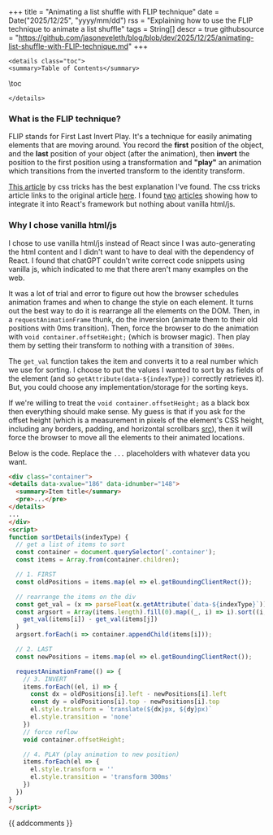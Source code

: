 +++
title = "Animating a list shuffle with FLIP technique"
date = Date("2025/12/25", "yyyy/mm/dd")
rss = "Explaining how to use the FLIP technique to animate a list shuffle"
tags = String[]
descr = true
githubsource = "https://github.com/jasoneveleth/blog/blob/dev/2025/12/25/animating-list-shuffle-with-FLIP-technique.md"
+++
~~~
<details class="toc">
<summary>Table of Contents</summary>
~~~
\toc
~~~
</details>
~~~

### What is the FLIP technique?

FLIP stands for First Last Invert Play. It's a technique for easily animating elements that are moving around. You record the **first** position of the object, and the **last** position of your object (after the animation), then **invert** the position to the first position using a transformation and **"play"** an animation which transitions from the inverted transform to the identity transform.

[This article](https://css-tricks.com/animating-layouts-with-the-flip-technique/) by css tricks has the best explanation I've found. The css tricks article links to the original article [here](https://aerotwist.com/blog/flip-your-animations/). I found [two](https://medium.com/developers-writing/animating-the-unanimatable-1346a5aab3cd) [articles](https://www.taraojo.com/post/animating-element-reordering) showing how to integrate it into React's framework but nothing about vanilla html/js.
### Why I chose vanilla html/js

I chose to use vanilla html/js instead of React since I was auto-generating the html content and I didn't want to have to deal with the dependency of React. I found that chatGPT couldn't write correct code snippets using vanilla js, which indicated to me that there aren't many examples on the web.

It was a lot of trial and error to figure out how the browser schedules animation frames and when to change the style on each element. It turns out the best way to do it is rearrange all the elements on the DOM. Then, in a `requestAnimationFrame` thunk, do the inversion (animate them to their old positions with 0ms transition). Then, force the browser to do the animation with `void container.offsetHeight;` (which is browser magic). Then play them by setting their transform to nothing with a transition of `300ms`.

The `get_val` function takes the item and converts it to a real number which we use for sorting. I choose to put the values I wanted to sort by as fields of the element (and so `getAttribute(data-${indexType})` correctly retrieves it). But, you could choose any implementation/storage for the sorting keys.

If we're willing to treat the `void container.offsetHeight;` as a black box then everything should make sense. My guess is that if you ask for the offset height (which is a measurement in pixels of the element's CSS height, including any borders, padding, and horizontal scrollbars [src](https://developer.mozilla.org/en-US/docs/Web/API/HTMLElement/offsetHeight)), then it will force the browser to move all the elements to their animated locations.

Below is the code. Replace the `...` placeholders with whatever data you want.

```html
<div class="container">
<details data-xvalue="186" data-idnumber="148">
  <summary>Item title</summary>
  <pre>...</pre>
</details>
...
</div>
<script>
function sortDetails(indexType) {
  // get a list of items to sort
  const container = document.querySelector('.container');
  const items = Array.from(container.children);

  // 1. FIRST
  const oldPositions = items.map(el => el.getBoundingClientRect());

  // rearrange the items on the div
  const get_val = (x => parseFloat(x.getAttribute(`data-${indexType}`)));
  const argsort = Array(items.length).fill(0).map((_, i) => i).sort((i, j) =>
    get_val(items[i]) - get_val(items[j])
  )
  argsort.forEach(i => container.appendChild(items[i]));

  // 2. LAST
  const newPositions = items.map(el => el.getBoundingClientRect());

  requestAnimationFrame(() => {
    // 3. INVERT
    items.forEach((el, i) => {
  	  const dx = oldPositions[i].left - newPositions[i].left
  	  const dy = oldPositions[i].top - newPositions[i].top
  	  el.style.transform = `translate(${dx}px, ${dy}px)`
  	  el.style.transition = 'none'
    })
    // force reflow
    void container.offsetHeight;

    // 4. PLAY (play animation to new position)
    items.forEach(el => {
  	  el.style.transform = ''
  	  el.style.transition = 'transform 300ms'
    })
  })
}
</script>
```



{{ addcomments }}

